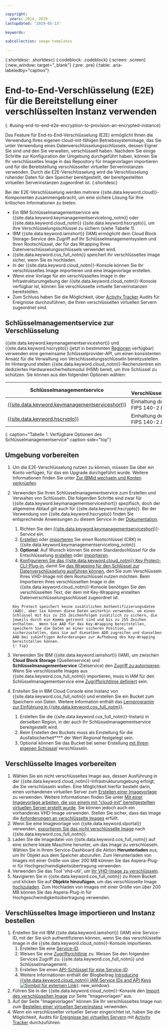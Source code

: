 ```yaml
---

copyright:
  years: 2014, 2019
lastupdated: "2019-05-13"

keywords:

subcollection: image-templates

---
```


{:shortdesc: .shortdesc}
{:codeblock: .codeblock}
{:screen: .screen}
{:new_window: target="_blank"}
{:pre: .pre}
{:table: .aria-labeledby="caption"}


# End-to-End-Verschlüsselung (E2E) für die Bereitstellung einer verschlüsselten Instanz verwenden
{: #using-end-to-end-e2e-encryption-to-provision-an-encrypted-instance}

Das Feature für End-to-End-Verschlüsselung (E2E) ermöglicht Ihnen die Verwendung Ihres eigenen cloud-init-fähigen Betriebssystemimage, das Sie unter Verwendung eines Datenverschlüsselungsschlüssels, dessen Eigner Sie sind und den Sie verwalten, verschlüsselt haben. Nachdem Sie einige Schritte zur Konfiguration der Umgebung durchgeführt haben, können Sie Ihr verschlüsseltes Image in das Repository für Imagevorlagen importieren und für die Bereitstellung verschlüsselter virtueller Serverinstanzen verwenden. Durch die E2E-Verschlüsselung wird die Verschlüsselung ruhender Daten für den Speicher bereitgestellt, der bereitgestellten virtuellen Serverinstanzen zugeordnet ist.
{:shortdesc}

Bei der E2E-Verschlüsselung werden mehrere {{site.data.keyword.cloud}}-Komponenten zusammengebracht, um eine sichere Lösung für Ihre kritischen Informationen zu bieten.

* Ein IBM Schlüsselmanagementservice wie {{site.data.keyword.keymanagementservicelong_notm}} oder {{site.data.keyword.cloud_notm}} {{site.data.keyword.hscrypto}}, um Ihre Verschlüsselungsschlüssel zu sichern (siehe Tabelle 1).
* IBM {{site.data.keyword.iamshort}} (IAM) ermöglicht dem Cloud Block Storage-Service den Zugriff auf Ihr Schlüsselmanagementsystem und Ihren Rootschlüssel, der für das Wrapping Ihres Datenverschlüsselungsschlüssels verwendet wird.
* {{site.data.keyword.cos_full_notm}} speichert Ihr verschlüsseltes Image sicher, wenn Sie es hochladen.
* In der {{site.data.keyword.cloud_notm}}-Konsole können Sie Ihr verschlüsseltes Image importieren und eine Imagevorlage erstellen.
* Wenn eine Vorlage für ein verschlüsseltes Image in der Infrastrukturumgebung der {{site.data.keyword.cloud_notm}}-Konsole verfügbar ist, können Sie verschlüsselte virtuelle Serverinstanzen bereitstellen.
* Zum Schluss haben Sie die Möglichkeit, über [Activity Tracker](/docs/services/cloud-activity-tracker?topic=cloud-activity-tracker-activity_tracker_ov#activity_tracker_ov) Audits für Ereignisse durchzuführen, die Ihren verschlüsselten virtuellen Servern zugeordnet sind.

## Schlüsselmanagementservice zur Verschlüsselung

{{site.data.keyword.keymanagementserviceshort}} und {{site.data.keyword.hscrypto}} (jetzt in bestimmten [Regionen](/docs/services/hs-crypto?topic=hs-crypto-regions#regions) verfügbar) verwenden eine gemeinsame Schlüsselprovider-API, um einen konsistenten Ansatz für die Verwaltung von Verschlüsselungsschlüsseln bereitzustellen.  Im Hintergrund stellen {{site.data.keyword.cloud_notm}}-Rechenzentren ein dediziertes Hardwaresicherheitsmodul (HSM) bereit, um Ihre Schlüssel zu schützen.  Sie können aus den folgenden Optionen wählen: 

| Schlüsselmanagementservice | HSM-Verschlüsselungszertifizierung |
| ----- | ----- |
| [{{site.data.keyword.keymanagementserviceshort}}](/docs/services/key-protect/concepts?topic=key-protect-getting-started-tutorial#getting-started-tutorial) | Einhaltung der Vorgaben von FIPS 140-2 *Level 2* |
| [{{site.data.keyword.hscrypto}}](/docs/services/hs-crypto?topic=hs-crypto-get-started#get-started) | Einhaltung der Vorgaben von FIPS 140-2 *Level 4* |
{: caption="Tabelle 1. Verfügbare Optionen des Schlüsselmanagementservice" caption-side="top"}

## Umgebung vorbereiten

1. Um die E2E-Verschlüsselung nutzen zu können, müssen Sie über ein Konto verfügen, für das ein Upgrade durchgeführt wurde. Weitere Informationen finden Sie unter [Zur IBMid wechseln und Konten verknüpfen](/docs/account/softlayerlink.html).
2. Verwenden Sie Ihren Schlüsselmanagementservice zum Erstellen und Verwalten von Schlüsseln. Die folgenden Schritte sind zwar für {{site.data.keyword.keymanagementserviceshort}} spezifisch, doch der allgemeine Ablauf gilt auch für {{site.data.keyword.hscrypto}}. Bei der Verwendung von {{site.data.keyword.hscrypto}} finden Sie entsprechende Anweisungen zu diesem Service in der [Dokumentation](/docs/services/hs-crypto?topic=hs-crypto-get-started#get-started).
      1. Richten Sie den [{{site.data.keyword.keymanagementserviceshort}}](/docs/services/key-protect?topic=key-protect-provision#provision)-Service ein.
      2. [Erstellen](/docs/services/key-protect?topic=key-protect-create-root-keys) oder [importieren](/docs/services/key-protect?topic=key-protect-import-root-keys#import-root-keys) Sie einen Rootschlüssel (CRK) in {{site.data.keyword.keymanagementservicelong_notm}}.
      3. **Optional**: Auf Wunsch können Sie einen Standardschlüssel für die Entschlüsselung [erstellen](/docs/services/key-protect?topic=key-protect-create-standard-keys#create-standard-keys) oder [importieren](/docs/services/key-protect?topic=key-protect-import-standard-keys#import-standard-keys).      
      4. [Konfigurieren Sie das {{site.data.keyword.cloud_notm}} Key Protect-CLI-Plug-in](/docs/services/key-protect?topic=key-protect-set-up-cli), damit Sie [das Wrapping für den Schlüssel zur Datenverschlüsselung ausführen können](/docs/services/key-protect?topic=key-protect-cli-reference#kp-wrap), den Sie zum Verschlüsseln Ihres VHD-Image mit dem Rootschlüssel nutzen möchten. Beim Importieren Ihres verschlüsselten Image in die {{site.data.keyword.cloud_notm}}-Konsole benötigen Sie den verschlüsselten Text, der dem mit Key-Wrapping erstellten Datenverschlüsselungsschlüssel zugeordnet ist.  
         
       Key Protect speichert keine zusätzlichen Authentifizierungsdaten (AAD), aber Sie können diese Daten weiterhin verwenden, um einen Schlüssel mit bis zu 255 Zeichenfolgen zusätzlich zu sichern, die jeweils durch ein Komma getrennt sind und bis zu 255 Zeichen enthalten.  Wenn Sie AAD für das Key-Wrapping bereitstellen, speichern Sie die Daten an einer sicheren Position, um sicherzustellen, dass Sie auf dieselben ADD zugreifen und dieselben AAD bei zukünftigen Anforderungen zur Aufhebung des Key-Wrapping bereitstellen können.
       {: tip}
      
3. Verwenden Sie IBM {{site.data.keyword.iamshort}} (IAM), um zwischen **Cloud Block Storage** (Quellenservice) und **Schlüsselmanagementservice** (Zielservice) den [Zugriff zu autorisieren](/docs/iam?topic=iam-serviceauth#create-auth). Wenn Sie verschlüsselte Images aus {{site.data.keyword.cos_full_notm}} importieren, muss in IAM für den Schlüsselmanagementservice eine [Zugriffsrichtlinie definiert](/docs/iam?topic=iam-userroles#userroles) sein.
4. Erstellen Sie in IBM Cloud Console eine Instanz von {{site.data.keyword.cos_full_notm}} und erstellen Sie ein Bucket zum Speichern von Daten. Weitere Information enthält das [Lernprogramm zur Einführung in {{site.data.keyword.cos_full_notm}}](/docs/services/cloud-object-storage?topic=cloud-object-storage-getting-started).
      1. Erstellen Sie die {{site.data.keyword.cos_full_notm}}-Instanz in derselben Region, in der auch Ihr Schlüsselmanagementservice bereitgestellt wird.
      2. Beim Erstellen des Buckets muss als Einstellung für die Ausfallsicherheit**** der Wert _Regional_ festgelegt sein.
      3. Optional können Sie das Bucket bei seiner Erstellung [mit Ihrem eigenen Schlüssel](/docs/services/cloud-object-storage?topic=cloud-object-storage-encryption#encryption-kp) verschlüsseln.   

## Verschlüsselte Images vorbereiten

1. Wählen Sie ein nicht verschlüsseltes Image aus, dessen Ausführung in der {{site.data.keyword.cloud_notm}}-Infrastrukturumgebung erfolgt, die Sie verschlüsseln wollen. Eine Möglichkeit hierfür besteht darin, einen vorhandenen virtuellen Server zum [Erstellen einer Imagevorlage](/docs/infrastructure/image-templates/docs/infrastructure/image-templates?topic=image-templates-creating-an-image-template#creating-an-image-template) zu verwenden. Weitere Informationen finden Sie unter [Mit einer Imagevorlage arbeiten, die von einem mit "cloud-init" bereitgestellten virtuellen Server erstellt wurde](/docs/infrastructure/image-templates?topic=image-templates-provisioning-with-a-cloud-init-enabled-image#work-with-an-image-template-created-from-a-cloud-init-provisioned-virtual-server). Sie können jedoch auch ein vorhandenes VHD-Image verwenden. Stellen Sie sicher, dass das Image die [Anforderungen an verschlüsselte Images](/docs/infrastructure/image-templates?topic=image-templates-encrypted-image-reqs#encrypted-image-reqs) erfüllt.
2. Wenn Sie eine Imagevorlage von {{site.data.keyword.slportal}} verwenden, [exportieren Sie das nicht verschlüsselte Image](/docs/infrastructure/image-templates?topic=image-templates-exporting-an-image-to-ibm-cloud-object-storage) nach {{site.data.keyword.cos_full_notm}}.
3. Laden Sie die Imagedatei von {{site.data.keyword.cos_full_notm}} auf eine sichere lokale Maschine herunter, um das Image zu verschlüsseln. Wählen Sie in Ihrem Service-Dashboard die Aktion **Herunterladen** aus, um Ihr Objekt aus dem Speicher abzurufen. Zum Herunterladen von Images mit einer Größe von über 200 MB können Sie das Aspera-Plug-in für Hochgeschwindigkeitsübertragung verwenden.
4. Verwenden Sie das Tool 'vhd-util', um [Ihr VHD-Image zu verschlüsseln](/docs/infrastructure/image-templates?topic=image-templates-create-encrypted-image).
5. Navigieren Sie in {{site.data.keyword.cos_full_notm}} zu Ihrem Bucket und klicken Sie auf **Objekte hinzufügen**, um das verschlüsselte Image [hochzuladen](/docs/services/cloud-object-storage?topic=cloud-object-storage-upload). Zum Hochladen von Images mit einer Größe von über 200 MB können Sie das Aspera-Plug-in für Hochgeschwindigkeitsübertragung verwenden.

## Verschlüsseltes Image importieren und Instanz bestellen

1. Erstellen Sie mit IBM {{site.data.keyword.iamshort}} (IAM) eine Service-ID, mit der Sie sich authentifizieren können, wenn Sie das verschlüsselte Image in die {{site.data.keyword.cloud_notm}}-Konsole importieren.
      1. Erstellen Sie eine [Service-ID](/docs/iam?topic=iam-serviceids#serviceids).
      2. Weisen Sie eine [Zugriffsrichtlinie](/docs/iam?topic=iam-serviceidpolicy#serviceidpolicy) zu. Weisen Sie den folgenden Services Zugriff zu: {{site.data.keyword.cos_full_notm}} und Schlüsselmanagement.
      3. Erstellen Sie einen [API-Schlüssel für eine Service-ID](/docs/iam?topic=iam-serviceidapikeys#create_service_key).
      4. Weitere Informationen enthält der Blogbeitrag [Introducing {{site.data.keyword.cloud_notm}} IAM Service IDs and API Keys ![Symbol für externen Link](../../icons/launch-glyph.svg "Symbol für externen Link")](https://www.ibm.com/cloud/blog/introducing-ibm-cloud-iam-service-ids-api-keys){: new_window}.
2. Führen Sie in der {{site.data.keyword.cloud_notm}}-Konsole den [Import des verschlüsselten Image](/docs/infrastructure/image-templates?topic=image-templates-import-icos#import-icos) zur Seite "Imagevorlagen" aus.
3. Auf der Seite "Imagevorlagen" können Sie Ihr verschlüsseltes Image nun zum [Bestellen einer virtuellen Serverinstanz](/docs/infrastructure/image-templates?topic=image-templates-ordering-an-instance-from-an-image-template#ordering-an-instance-from-an-image-template) verwenden.
4. Wenn ein verschlüsselter virtueller Server eingerichtet ist, haben Sie die Möglichkeit, Audits für [Ereignisse bei virtuellen Servern](/docs/vsi?topic=virtual-servers-at_events#at_events) mit [Activity Tracker](/docs/services/cloud-activity-tracker?topic=cloud-activity-tracker-activity_tracker_ov#activity_tracker_ov) durchzuführen.
